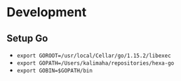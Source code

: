 # Development

## Setup Go

* `export GOROOT=/usr/local/Cellar/go/1.15.2/libexec`
* `export GOPATH=/Users/kalimaha/repositories/hexa-go`
* `export GOBIN=$GOPATH/bin`
